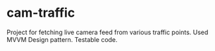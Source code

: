 # cam-traffic
Project for fetching live camera feed from various traffic points.
Used MVVM Design pattern.
Testable code. 
